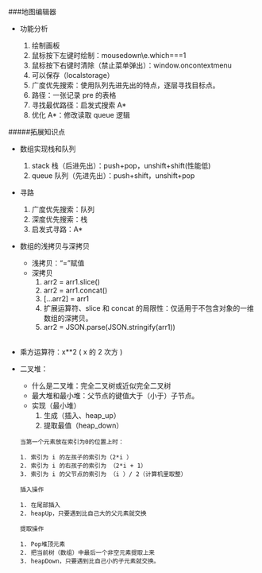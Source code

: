 ###地图编辑器

- 功能分析

  1. 绘制画板
  2. 鼠标按下左键时绘制：mousedown\e.which===1
  3. 鼠标按下右键时清除（禁止菜单弹出）：window.oncontextmenu
  4. 可以保存（localstorage）
  5. 广度优先搜索：使用队列先进先出的特点，逐层寻找目标点。
  6. 路径：一张记录 pre 的表格
  7. 寻找最优路径：启发式搜索 A\*
  8. 优化 A\*：修改读取 queue 逻辑

#####拓展知识点

- 数组实现栈和队列

  1. stack 栈（后进先出）：push+pop，unshift+shift(性能低)
  2. queue 队列（先进先出）：push+shift，unshift+pop
     <br>

- 寻路

  1. 广度优先搜索：队列
  2. 深度优先搜索：栈
  3. 启发式寻路：A\*
     <br>

- 数组的浅拷贝与深拷贝

  - 浅拷贝：“=”赋值
  - 深拷贝
    1. arr2 = arr1.slice()
    2. arr2 = arr1.concat()
    3. [...arr2] = arr1
    4. 扩展运算符、slice 和 concat 的局限性：仅适用于不包含对象的一维数组的深拷贝。
    5. arr2 = JSON.parse(JSON.stringify(arr1))

  <br>

- 乘方运算符：x\*\*2 ( x 的 2 次方 )
  <be>
- 二叉堆：

  - 什么是二叉堆：完全二叉树或近似完全二叉树
  - 最大堆和最小堆：父节点的键值大于（小于）子节点。
  - 实现（最小堆）
    1. 生成（插入、heap_up）
    2. 提取最值（heap_down）

  ```
  当第一个元素放在索引为0的位置上时：

  1. 索引为 i 的左孩子的索引为（2*i ）
  2. 索引为 i 的右孩子的索引为 （2*i + 1）
  3. 索引为 i 的父节点的索引为 （i ）/ 2（计算机里取整）
  ```

  ```
  插入操作

  1. 在尾部插入
  2. heapUp，只要遇到比自己大的父元素就交换
  ```

  ```
  提取操作

  1. Pop堆顶元素
  2. 把当前树（数组）中最后一个非空元素提取上来
  3. heapDown，只要遇到比自己小的子元素就交换。
  ```
